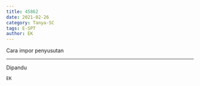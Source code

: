 ```yaml
---
title: 45862
date: 2021-02-26
category: Tanya-SC
tags: E-SPT
author: EK
---
```


Cara impor penyusutan

---

Dipandu

`EK`
